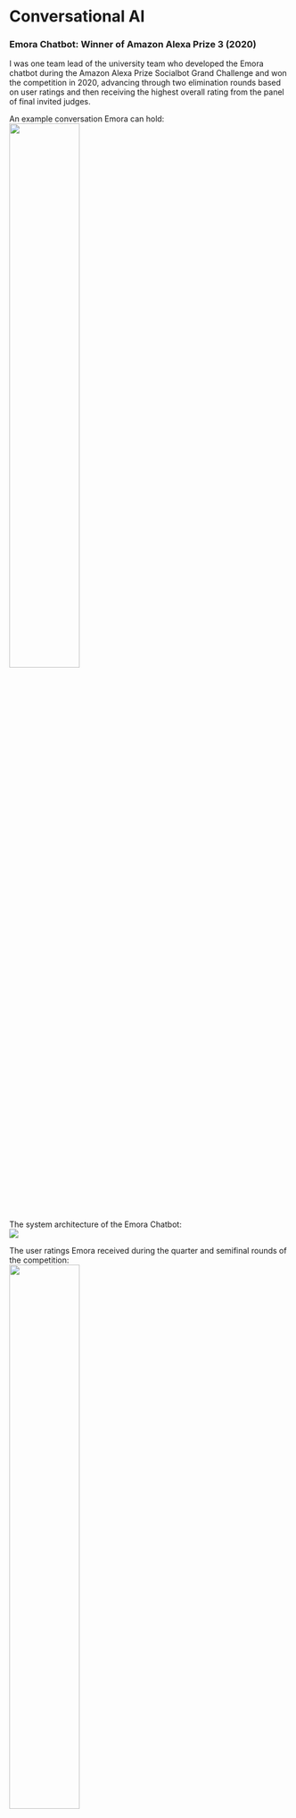 # Conversational AI

### Emora Chatbot: Winner of Amazon Alexa Prize 3 (2020)

I was one team lead of the university team who developed the Emora chatbot during the Amazon Alexa Prize Socialbot Grand Challenge and won the competition in 2020, advancing through two elimination rounds based on user ratings and then receiving the highest overall rating from the panel of final invited judges.

An example conversation Emora can hold:
<br>
<img src="images/emora_convo_example.png" style="width:50%; height:auto;"/>

The system architecture of the Emora Chatbot:
<br>
<img src="images/architecture.png"/>

The user ratings Emora received during the quarter and semifinal rounds of the competition:
<br>
<img src="images/dailyrating.png" style="width:50%; height:auto;"/>

**More Information:**
* Read the Amazon Technical Proceedings paper [here](https://m.media-amazon.com/images/G/01/mobile-apps/dex/alexa/alexaprize/assets/challenge3/proceedings/Emory-Emora.pdf)

* &#9733; Code for running the winning Emora is available at the [Emora Github Repository](https://github.com/emora-chat/emora_ap3_parlai).

* Emora in the News in an [Amazon Article](https://www.amazon.science/latest-news/alexa-prize-interviews?fbclid=IwAR2Iu7HwssbVvqmy1AB2gSOtZfoOps5nbxcpQqlTLgrz1czMtWnEH5X1JVY) and an [Emory Article](https://news.emory.edu/stories/2020/08/er_alexa_prize/campus.html)!

* Learn more about Emora from our [Youtube Playlist](https://www.youtube.com/playlist?list=PLsMGYQfhCveJE1uSslBZjoiRAVHDJoiQa)!

---

### Article QABot using Generative AI

As an intern, I developed an article-grounded conversational question-answering dialogue system that ingests online FAQ documents in order to offer customer support. I worked on the evaluation and integration of numerous approaches to dialogue-relevant tasks into the dialogue system, including information-retrieval, hallucination-detection, and response generation, focusing on prompt-based large language model approaches.

An example prompt for response generation:
<br>
<div style="border: 2px solid black; display: inline-block; padding: 10px;">
  <img src="images/articlebot_response_example.png" style="width:50%; height:auto;"/>
</div>

Overall Article QABot architecture:
<br>
<img src="images/articlebot_architecture.png" style="width:50%; height:auto;"/>

Measured response correctness for Article QABot:
<br>
<img src="images/articlebot_response_prompt_improvement.png" style="width:50%; height:auto;"/>

---

### ConvoSenseGenerator

I developed ConvoSenseGenerator, a fine-tuned T5 model that generates commonsense inferences for a provided dialogue context. It is fine-tuned on a new dialogue commonsense dataset, ConvoSense, collected using GPT that boasts greater contextual novelty, a higher volume of inferences per example, and substantially enriched detail compared to previous datasets. 

Example commonsense inference outputs of the ConvoSenseGenerator:
<br>
<img src="images/convosense_model_example_edit.png" style="width:50%; height:auto;"/>

Illustration of the ConvoSense ChatGPT framework including an example of the prompt: 
<br>
<img src="images/convosense_design.png" style="width:50%; height:auto;"/>

Empirical results from human evaluation demonstrating the superiority of the ConvoSenseGenerator:
<br>
<img src="images/convosense_model_results.png" style="width:50%; height:auto;"/>

**More Information:**

* Read the TACL 2024 paper [here](https://aclanthology.org/2023.acl-long.839/)!

* &#9733; Code for the ConvoSense project is available at the [Github repository]()

* &#9733; **Trained Model:** Our best-performing ConvoSense-trained model is released through HuggingFace [here](https://huggingface.co/sefinch/ConvoSenseGenerator)!

---

### Explicit Reasoning over Commonsense for Dialogue Response Generation

I developed a commonsense-grounded chatbot that leverages explicit reasoning similar to chain-of-thought prompting to integrate ConvoSenseGenerator outputs into dialogue response generation using GPT.

Example dialogue showing motivation of explicit reasoning over commonsense inferences to guide follow-up response generation:
<br>
<img src="images/dialogue-commonsense-example_cropped.png" style="width:25%; height:auto;"/>

Illustrative responses generated from the proposed approach (CS-E) and alternatives:
<br>
<img src="images/rgcs_example.png" style="width:50%; height:auto;"/>

Human evaluation results showing superiority of proposed approach (ConvoSense-E) against alternatives:
<br>
<img src="images/rgcs_results.png" style="width:50%; height:auto;"/>


### Annotation of Behaviors in Chat Evaluation (ABC-Eval): Dialogue System Evaluation Framework

I collaborated to develop a novel evaluation framework for chat-oriented dialogue systems that measures the rate of 16 different dialogue behaviors that can be expressed by chatbots. ABC-Eval is a web-based annotation platform that was built on top of the ParlAI Javascript framework with major modifications to support the annotation requirements of the 16 ABC-Eval tasks. 

The online interface for annotating the usage of Correct Facts and Incorrect Facts:
<br>
<img src="images/interface_knowledge.png" style="width:50%; height:auto;"/>

The online interface for annotating consistency mistakes:
<br>
<img src="images/interface_consistency.png" style="width:50%; height:auto;"/>

**More Information:**

* Read the ACL 2023 paper [here](https://aclanthology.org/2023.acl-long.839/)!

* &#9733; Code for running the ABC-Eval platform is available at the [Github repository](https://github.com/emorynlp/ChatEvaluationPlatform)


---
<p style="font-size:11px">Page template forked from <a href="https://github.com/evanca/quick-portfolio">evanca</a></p>
<!-- Remove above link if you don't want to attibute -->
